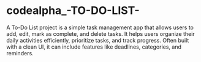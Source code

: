 # codealpha_-TO-DO-LIST-
A To-Do List project is a simple task management app that allows users to add, edit, mark as complete, and delete tasks. It helps users organize their daily activities efficiently, prioritize tasks, and track progress. Often built with a clean UI, it can include features like deadlines, categories, and reminders.
